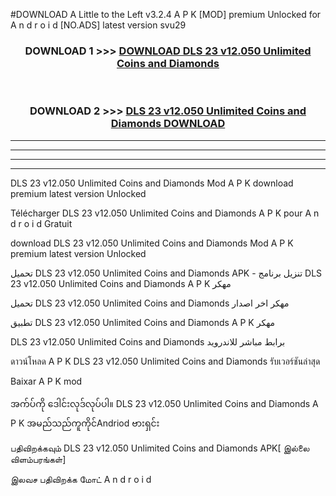 #DOWNLOAD A Little to the Left v3.2.4 A P K [MOD] premium Unlocked for A n d r o i d [NO.ADS] latest version svu29 



<div align="center">

<h3>DOWNLOAD 1 >>> <a href="https://downloadmod1.web.app/?judul=DLS 23 v12.050 Unlimited Coins and Diamonds ">DOWNLOAD DLS 23 v12.050 Unlimited Coins and Diamonds </a></h3><br>

<h3>DOWNLOAD 2 >>> <a href="https://downloadmod1.web.app/?judul=DLS 23 v12.050 Unlimited Coins and Diamonds ">DLS 23 v12.050 Unlimited Coins and Diamonds  DOWNLOAD </a></h3>

</div>


----------------------------------------------------------

----------------------------------------------------------

----------------------------------------------------------

----------------------------------------------------------


DLS 23 v12.050 Unlimited Coins and Diamonds  Mod A P K download premium latest version Unlocked

Télécharger DLS 23 v12.050 Unlimited Coins and Diamonds  A P K pour A n d r o i d Gratuit

download DLS 23 v12.050 Unlimited Coins and Diamonds  Mod A P K premium latest version Unlocked

تحميل DLS 23 v12.050 Unlimited Coins and Diamonds  APK - تنزيل برنامج DLS 23 v12.050 Unlimited Coins and Diamonds  A P K مهكر

تحميل DLS 23 v12.050 Unlimited Coins and Diamonds  مهكر اخر اصدار

تطبيق DLS 23 v12.050 Unlimited Coins and Diamonds  A P K مهكر

DLS 23 v12.050 Unlimited Coins and Diamonds  برابط مباشر للاندرويد

ดาวน์โหลด A P K DLS 23 v12.050 Unlimited Coins and Diamonds  รับเวอร์ชันล่าสุด

Baixar A P K mod

အက်ပ်ကို ဒေါင်းလုဒ်လုပ်ပါ။ DLS 23 v12.050 Unlimited Coins and Diamonds  A P K အမည်သည်ကူကိုင်Andriod ဗားရှင်း

பதிவிறக்கவும் DLS 23 v12.050 Unlimited Coins and Diamonds  APK[ இல்லை விளம்பரங்கள்] 
 
இலவச பதிவிறக்க மோட் A n d r o i d



